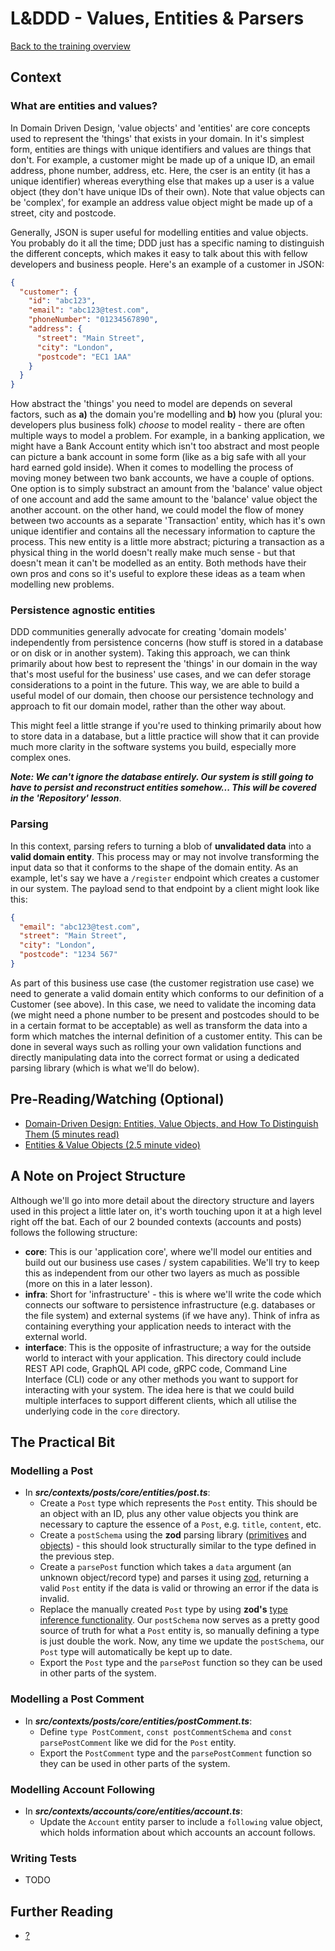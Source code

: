 # L&DDD - Values, Entities & Parsers

[Back to the training overview](https://github.com/PensionBee/l-and-ddd/tree/main#training-overview)

## Context

### What are entities and values?

In Domain Driven Design, 'value objects' and 'entities' are core concepts used to represent the 'things' that exists in your domain. In it's simplest form, entities are things with unique identifiers and values are things that don't. For example, a customer might be made up of a unique ID, an email address, phone number, address, etc. Here, the cser is an entity (it has a unique identifier) whereas everything else that makes up a user is a value object (they don't have unique IDs of their own). Note that value objects can be 'complex', for example an address value object might be made up of a street, city and postcode.

Generally, JSON is super useful for modelling entities and value objects. You probably do it all the time; DDD just has a specific naming to distinguish the different concepts, which makes it easy to talk about this with fellow developers and business people. Here's an example of a customer in JSON:

```json
{
  "customer": {
    "id": "abc123",
    "email": "abc123@test.com",
    "phoneNumber": "01234567890",
    "address": {
      "street": "Main Street",
      "city": "London",
      "postcode": "EC1 1AA"
    }
  }
}
```

How abstract the 'things' you need to model are depends on several factors, such as **a)** the domain you're modelling and **b)** how you (plural you: developers plus business folk) *choose* to model reality - there are often multiple ways to model a problem. For example, in a banking application, we might have a Bank Account entity which isn't too abstract and most people can picture a bank account in some form (like as a big safe with all your hard earned gold inside). When it comes to modelling the process of moving money between two bank accounts, we have a couple of options. One option is to simply substract an amount from the 'balance' value object of one account and add the same amount to the 'balance' value object the another account. on the other hand, we could model the flow of money between two accounts as a separate 'Transaction' entity, which has it's own unique identifier and contains all the necessary information to capture the process. This new entity is a little more abstract; picturing a transaction as a physical thing in the world doesn't really make much sense - but that doesn't mean it can't be modelled as an entity. Both methods have their own pros and cons so it's useful to explore these ideas as a team when modelling new problems.

### Persistence agnostic entities

DDD communities generally advocate for creating 'domain models' independently from persistence concerns (how stuff is stored in a database or on disk or in another system). Taking this approach, we can think primarily about how best to represent the 'things' in our domain in the way that's most useful for the business' use cases, and we can defer storage considerations to a point in the future. This way, we are able to build a useful model of our domain, then choose our persistence technology and approach to fit our domain model, rather than the other way about.

This might feel a little strange if you're used to thinking primarily about how to store data in a database, but a little practice will show that it can provide much more clarity in the software systems you build, especially more complex ones.

***Note: We can't ignore the database entirely. Our system is still going to have to persist and reconstruct entities somehow... This will be covered in the 'Repository' lesson***.

### Parsing

In this context, parsing refers to turning a blob of **unvalidated data** into a **valid domain entity**. This process may or may not involve transforming the input data so that it conforms to the shape of the domain entity. As an example, let's say we have a `/register` endpoint which creates a customer in our system. The payload send to that endpoint by a client might look like this:

```json
{
  "email": "abc123@test.com",
  "street": "Main Street",
  "city": "London",
  "postcode": "1234 567"
}
```

As part of this business use case (the customer registration use case) we need to generate a valid domain entity which conforms to our definition of a Customer (see above). In this case, we need to validate the incoming data (we might need a phone number to be present and postcodes should to be in a certain format to be acceptable) as well as transform the data into a form which matches the internal definition of a customer entity. This can be done in several ways such as rolling your own validation functions and directly manipulating data into the correct format or using a dedicated parsing library (which is what we'll do below).

## Pre-Reading/Watching (Optional)

- [Domain-Driven Design: Entities, Value Objects, and How To Distinguish Them (5 minutes read)]([https://...](https://blog.jannikwempe.com/domain-driven-design-entities-value-objects))
- [Entities & Value Objects (2.5 minute video)](https://www.youtube.com/watch?v=r8q5DD9rd3M)

## A Note on Project Structure

Although we'll go into more detail about the directory structure and layers used in this project a little later on, it's worth touching upon it at a high level right off the bat. Each of our 2 bounded contexts (accounts and posts) follows the following structure:

- **core**: This is our 'application core', where we'll model our entities and build out our business use cases / system capabilities. We'll try to keep this as independent from our other two layers as much as possible (more on this in a later lesson).
- **infra**: Short for 'infrastructure' - this is where we'll write the code which connects our software to persistence infrastructure (e.g. databases or the file system) and external systems (if we have any). Think of infra as containing everything your application needs to interact with the external world.
- **interface**: This is the opposite of infrastructure; a way for the outside world to interact with your application. This directory could include REST API code, GraphQL API code, gRPC code, Command Line Interface (CLI) code or any other methods you want to support for interacting with your system. The idea here is that we could build multiple interfaces to support different clients, which all utilise the underlying code in the `core` directory.

## The Practical Bit

### Modelling a Post

- In ***src/contexts/posts/core/entities/post.ts***:
  - Create a `Post` type which represents the `Post` entity. This should be an object with an ID, plus any other value objects you think are necessary to capture the essence of a `Post`, e.g. `title`, `content`, etc.
  - Create a `postSchema` using the **zod** parsing library ([primitives](https://github.com/colinhacks/zod#primitives) and [objects](https://github.com/colinhacks/zod#objects)) - this should look structurally similar to the type defined in the previous step.
  - Create a `parsePost` function which takes a `data` argument (an unknown object/record type) and parses it using [zod](https://github.com/colinhacks/zod#basic-usage), returning a valid `Post` entity if the data is valid or throwing an error if the data is invalid.
  - Replace the manually created `Post` type by using **zod's** [type inference functionality](https://github.com/colinhacks/zod#type-inference). Our `postSchema` now serves as a pretty good source of truth for what a `Post` entity is, so manually defining a type is just double the work. Now, any time we update the `postSchema`, our `Post` type will automatically be kept up to date.
  - Export the `Post` type and the `parsePost` function so they can be used in other parts of the system.

### Modelling a Post Comment

- In ***src/contexts/posts/core/entities/postComment.ts***:
  - Define `type PostComment`, `const postCommentSchema` and `const parsePostComment` like we did for the `Post` entity.
  - Export the `PostComment` type and the `parsePostComment` function so they can be used in other parts of the system.

### Modelling Account Following

- In ***src/contexts/accounts/core/entities/account.ts***:
  - Update the `Account` entity parser to include a `following` value object, which holds information about which accounts an account follows.

### Writing Tests

- TODO

## Further Reading

- [?](https://...)
